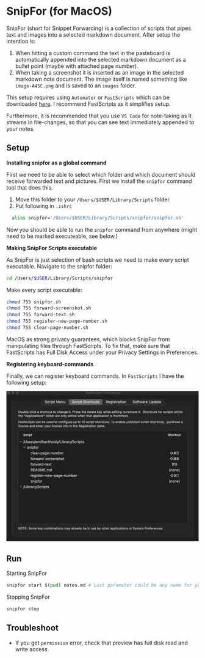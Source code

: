 # SnipFor (for MacOS)

SnipFor (short for Snippet Forwarding) is a collection of scripts that pipes text and images into a selected markdown document. After setup the intention is:

1. When hitting a custom command the text in the pasteboard is automatically appended into the selected markdown document as a bullet point (maybe with attached page number).
2. When taking a screenshot it is inserted as an image in the selected markdown note document. The image itself is named something like `image-A45C.png` and is saved to an `images` folder.

This setup requires using `Automator` or `FastScripts` which can be downloaded [here](https://redsweater.com/fastscripts/). I recommend FastScripts as it simplifies setup.

Furthermore, it is recommended that you use `VS Code` for note-taking as it streams in file-changes, so that you can see text immediately appended to your notes.

## Setup

**Installing snipfor as a global command**

First we need to be able to select which folder and which document should receive forwarded text and pictures. First we install the `snipfor` command tool that does this.

1. Move this folder to your `/Users/$USER/Library/Scripts` folder.
2. Put following in `.zshrc`

  ```bash
    alias snipfor='/Users/$USER/Library/Scripts/snipfor/snipfor.sh'
  ```
Now you should be able to run the `snipfor` command from anywhere (might need to be marked executeable, see below.)

**Making SnipFor Scripts executable**

As SnipFor is just selection of bash scripts we need to make every script executable. Navigate to the snipfor folder:

```bash
cd /Users/$USER/Library/Scripts/snipfor
```

Make every script executable:

```bash
chmod 755 snipfor.sh
chmod 755 forward-screenshot.sh
chmod 755 forward-text.sh
chmod 755 register-new-page-number.sh
chmod 755 clear-page-number.sh
```

MacOS as strong privacy guarantees, which blocks SnipFor from manipulating files through FastScripts. To fix that, make sure that FastScripts has Full Disk Access under your Privacy Settings in Preferences.

**Registering keyboard-commands**

Finally, we can register keyboard commands. In `FastScripts` I have the following setup:

![](./images/dzWl.png)


## Run

Starting SnipFor
```bash
snipfor start $(pwd) notes.md # Last parameter could be any name for your notes document, here it is `notes.md`
```

Stopping SnipFor
```bash
snipfor stop
```

## Troubleshoot

* If you get `permission` error, check that preview has full disk read and write access.
